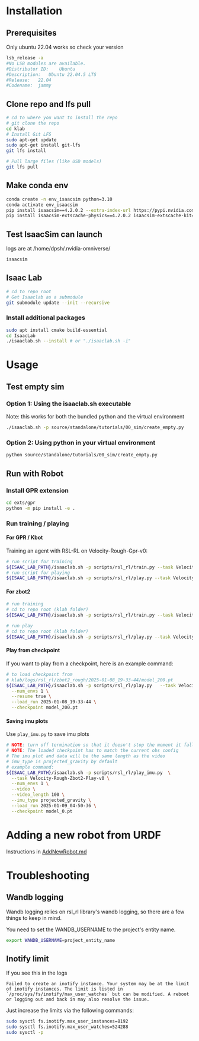 # Installation

## Prerequisites

Only ubuntu 22.04 works so check your version
```bash
lsb_release -a
#No LSB modules are available.
#Distributor ID:	Ubuntu
#Description:	Ubuntu 22.04.5 LTS
#Release:	22.04
#Codename:	jammy
```

## Clone repo and lfs pull

```bash
# cd to where you want to install the repo
# git clone the repo
cd klab
# Install Git LFS
sudo apt-get update
sudo apt-get install git-lfs
git lfs install

# Pull large files (like USD models)
git lfs pull
```

## Make conda env

```bash
conda create -n env_isaacsim python=3.10
conda activate env_isaacsim
pip install isaacsim==4.2.0.2 --extra-index-url https://pypi.nvidia.com
pip install isaacsim-extscache-physics==4.2.0.2 isaacsim-extscache-kit==4.2.0.2 isaacsim-extscache-kit-sdk==4.2.0.2 --extra-index-url https://pypi.nvidia.com
```

## Test IsaacSim can launch

logs  are at /home/dpsh/.nvidia-omniverse/
```bash
isaacsim
```

## Isaac Lab
```bash
# cd to repo root
# Get Isaaclab as a submodule
git submodule update --init --recursive 
```

### Install additional packages
```bash
sudo apt install cmake build-essential
cd IsaacLab
./isaaclab.sh --install # or "./isaaclab.sh -i"
```

# Usage

## Test empty sim

### Option 1: Using the isaaclab.sh executable
Note: this works for both the bundled python and the virtual environment
```bash
./isaaclab.sh -p source/standalone/tutorials/00_sim/create_empty.py
```

### Option 2: Using python in your virtual environment
```bash
python source/standalone/tutorials/00_sim/create_empty.py
```

## Run with Robot

### Install GPR extension
```bash
cd exts/gpr
python -m pip install -e .
```

### Run training / playing

#### For GPR / Kbot

Training an agent with RSL-RL on Velocity-Rough-Gpr-v0:

```bash
# run script for training
${ISAAC_LAB_PATH}/isaaclab.sh -p scripts/rsl_rl/train.py --task Velocity-Rough-Gpr-v0
# run script for playing
${ISAAC_LAB_PATH}/isaaclab.sh -p scripts/rsl_rl/play.py --task Velocity-Rough-Gpr-Play-v0
```

#### For zbot2

```bash
# run training
# cd to repo root (klab folder)
${ISAAC_LAB_PATH}/isaaclab.sh -p scripts/rsl_rl/train.py --task Velocity-Rough-Zbot2-v0

# run play
# cd to repo root (klab folder)
${ISAAC_LAB_PATH}/isaaclab.sh -p scripts/rsl_rl/play.py --task Velocity-Rough-Zbot2-Play-v0
```

#### Play from checkpoint

If you want to play from a checkpoint, here is an example command:
```bash
# to load checkpoint from
# klab/logs/rsl_rl/zbot2_rough/2025-01-08_19-33-44/model_200.pt
${ISAAC_LAB_PATH}/isaaclab.sh -p scripts/rsl_rl/play.py   --task Velocity-Rough-Zbot2-Play-v0 \
  --num_envs 1 \
  --resume true \
  --load_run 2025-01-08_19-33-44 \
  --checkpoint model_200.pt
```

#### Saving imu plots 

Use `play_imu.py` to save imu plots

```bash
# NOTE: turn off termination so that it doesn't stop the moment it falls
# NOTE: The loaded checkpoint has to match the current obs config
# The imu plot and data will be the same length as the video
# imu_type is projected_gravity by default
# example command:
${ISAAC_LAB_PATH}/isaaclab.sh -p scripts/rsl_rl/play_imu.py  \
  --task Velocity-Rough-Zbot2-Play-v0 \
  --num_envs 1 \
  --video \
  --video_length 100 \
  --imu_type projected_gravity \
  --load_run 2025-01-09_04-50-36 \
  --checkpoint model_0.pt 
```


# Adding a new robot from URDF

Instructions in [AddNewRobot.md](AddNewRobot.md)

# Troubleshooting

## Wandb logging

Wandb logging relies on rsl_rl library's wandb logging, so there are a few things to keep in mind.

You need to set the WANDB_USERNAME to the project's entity name.

```bash
export WANDB_USERNAME=project_entity_name
```

## Inotify limit 

If you see this in the logs 
```
Failed to create an inotify instance. Your system may be at the limit of inotify instances. The limit is listed in `/proc/sys/fs/inotify/max_user_watches` but can be modified. A reboot or logging out and back in may also resolve the issue.
```
Just increase the limits via the following commands:
```bash
sudo sysctl fs.inotify.max_user_instances=8192
sudo sysctl fs.inotify.max_user_watches=524288
sudo sysctl -p
```
